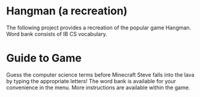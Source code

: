 # Hangman (a recreation)
The following project provides a recreation of the popular game Hangman. Word bank consists of IB CS vocabulary.

# Guide to Game
Guess the computer science terms before Minecraft Steve falls into the lava by typing the appropriate letters! The word bank is available for your convenience in the menu. More instructions are available within the game.
